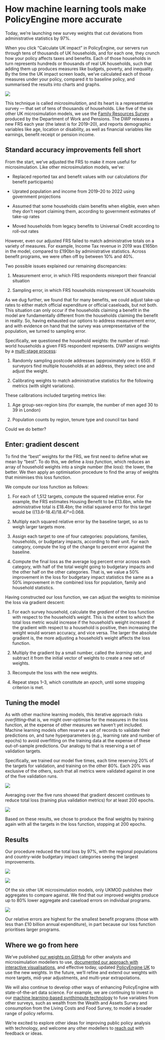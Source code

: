 # How machine learning tools make PolicyEngine more accurate

Today, we’re launching new survey weights that cut deviations from administrative statistics by 97%.

When you click “Calculate UK impact” in PolicyEngine, our servers run through tens of thousands of UK households, and for each one, they crunch how your policy affects taxes and benefits. Each of those households in turn represents hundreds or thousands of real UK households, such that adding them up produces measures like budgets, poverty, and inequality. By the time the UK impact screen loads, we’ve calculated each of those measures under your policy, compared it to baseline policy, and summarised the results into charts and graphs.

![](https://cdn-images-1.medium.com/max/3200/0*0JQZPaICpWesixXJ)

This technique is called _microsimulation_, and its heart is a representative survey — that set of tens of thousands of households. Like five of the six other UK microsimulation models, we use the [Family Resources Survey](https://www.gov.uk/government/collections/family-resources-survey--2) produced by the Department of Work and Pensions. The DWP releases a new FRS each year (the latest is for 2019–20), and reports demographic variables like age, location or disability, as well as financial variables like earnings, benefit receipt or pension income.

## Standard accuracy improvements fell short

From the start, we’ve adjusted the FRS to make it more useful for microsimulation. Like other microsimulation models, we’ve:

- Replaced reported tax and benefit values with our calculations (for benefit participants)

- Uprated population and income from 2019–20 to 2022 using government projections

- Assumed that some households claim benefits when eligible, even when they don’t report claiming them, according to government estimates of take-up rates

- Moved households from legacy benefits to Universal Credit according to roll-out rates

However, even our adjusted FRS failed to match administrative totals on a variety of measures. For example, Income Tax revenue in 2019 was £165bn in the model, compared to £190bn by administrative statistics. Across benefit programs, we were often off by between 10% and 40%.

Two possible issues explained our remaining discrepancies:

1. Measurement error, in which FRS respondents misreport their financial situation

1. Sampling error, in which FRS households misrepresent UK households

As we dug further, we found that for many benefits, we could adjust take-up rates to either match official expenditure or official caseloads, but not both. This situation can only occur if the households claiming a benefit in the model are fundamentally different from the households claiming the benefit in reality. So, having exhausted our options to address measurement error, and with evidence on hand that the survey was unrepresentative of the population, we turned to sampling error.

Specifically, we questioned the household weights: the number of real-world households a given FRS respondent represents. DWP assigns weights by a [multi-stage process](https://assets.publishing.service.gov.uk/government/uploads/system/uploads/attachment_data/file/321820/initial-review-family-resources-survey-weighting-scheme.pdf):

1. Randomly sampling postcode addresses (approximately one in 650). If surveyors find multiple households at an address, they select one and adjust the weight.

1. Calibrating weights to match administrative statistics for the following metrics (with slight variations).

These calibrations included targeting metrics like:

1. Age group-sex-region bins (for example, the number of men aged 30 to 39 in London)

1. Population counts by region, tenure type and council tax band

Could we do better?

## Enter: gradient descent

To find the “best” weights for the FRS, we first need to define what we mean by “best”. To do this, we define a _loss function_, which reduces an array of household weights into a single number (the _loss_): the lower, the better. We then apply an optimisation procedure to find the array of weights that minimises this loss function.

We compute our loss function as follows:

1. For each of 1,512 targets, compute the squared relative error. For example, the FRS estimates Housing Benefit to be £13.6bn, while the administrative total is £18.4bn; the initial squared error for this target would be ((13.6–18.4)/18.4)²=0.068.

1. Multiply each squared relative error by the baseline target, so as to weigh larger targets more.

1. Assign each target to one of four categories: populations, families, households, or budgetary impacts, according to their unit. For each category, compute the log of the change to percent error against the baseline.

1. Compute the final loss as the average log percent error across each category, with half of the total weight going to budgetary impacts and the other half on the other categories. That is, we value a 50% improvement in the loss for budgetary impact statistics the same as a 50% improvement in the combined loss for population, family and household statistics.

Having constructed our loss function, we can adjust the weights to minimise the loss via gradient descent:

1. For each survey household, calculate the _gradient_ of the loss function with respect to the household’s weight. This is the extent to which the total loss metric would increase if the household’s weight increased: if the gradient with respect to a household is positive, then increasing the weight would worsen accuracy, and vice versa. The larger the absolute gradient is, the more adjusting a household’s weight affects the loss function.

1. Multiply the gradient by a small number, called the _learning rate_, and subtract it from the initial vector of weights to create a new set of weights.

1. Recompute the loss with the new weights.

1. Repeat steps 1–3, which constitute an _epoch_, until some stopping criterion is met.

## Tuning the model

As with other machine learning models, this iterative approach risks _overfitting_–that is, we might over-optimise for the measures in the loss function, at the expense of other measures we haven’t yet included. Machine learning models often reserve a set of records to validate their predictions on, and tune hyperparameters (e.g., learning rate and number of epochs) to avoid overfitting on the training data at the expense of these out-of-sample predictions. Our analogy to that is reserving a set of validation targets.

Specifically, we trained our model five times, each time reserving 20% of the targets for validation, and training on the other 80%. Each 20% was exclusive of the others, such that all metrics were validated against in one of the five validation runs.

![](https://cdn-images-1.medium.com/max/2000/0*ta4Hz9miF7u83_mt)

Averaging over the five runs showed that gradient descent continues to reduce total loss (training plus validation metrics) for at least 200 epochs.

![](https://cdn-images-1.medium.com/max/2000/0*l6Eo4qs_jbBvQueu)

Based on these results, we chose to produce the final weights by training again with all the targets in the loss function, stopping at 200 epochs.

## Results

Our procedure reduced the total loss by 97%, with the regional populations and country-wide budgetary impact categories seeing the largest improvements.

![](https://cdn-images-1.medium.com/max/2000/0*eEAuyeu6kE5fJcP6)

![](https://cdn-images-1.medium.com/max/2000/0*lYp59pEkyRJED81P)

Of the six other UK microsimulation models, only UKMOD publishes their aggregates to compare against. We find that our improved weights produce up to 80% lower aggregate and caseload errors on individual programs.

![](https://cdn-images-1.medium.com/max/2000/0*BH4WBVIvOhfZVBaD)

Our relative errors are highest for the smallest benefit programs (those with less than £10 billion annual expenditure), in part because our loss function prioritises larger programs.

## Where we go from here

We’ve published [our weights on GitHub](https://github.com/PolicyEngine/openfisca-uk/tree/master/data/weights) for other analysts and microsimulation modellers to use, [documented our approach with interactive visualisations](https://policyengine.github.io/openfisca-uk//model/reweighting.html), and effective today, updated [PolicyEngine UK](https://policyengine.org/uk) to use the new weights. In the future, we’ll refine and extend our weights with more targets, mid-year adjustments, and multi-year extrapolations.

We will also continue to develop other ways of enhancing PolicyEngine with state-of-the-art data science. For example, we are continuing to invest in our [machine learning-based synthimpute technology](http://blog.pslmodels.org/demo-day-22-synthimpute) to fuse variables from other surveys, such as wealth from the Wealth and Assets Survey and consumption from the Living Costs and Food Survey, to model a broader range of policy reforms.

We’re excited to explore other ideas for improving public policy analysis with technology, and welcome any other modellers to [reach out](mailto:contact@policyengine.org) with feedback or ideas.
